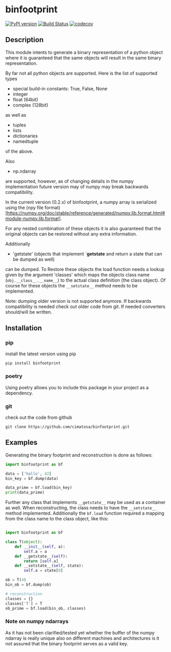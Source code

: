 # binfootprint

[![PyPI version](https://badge.fury.io/py/binfootprint.svg)](https://badge.fury.io/py/binfootprint)
[![Build Status](https://travis-ci.org/cimatosa/binfootprint.svg?branch=master)](https://travis-ci.org/cimatosa/binfootprint)
[![codecov](https://codecov.io/gh/cimatosa/binfootprint/branch/master/graph/badge.svg)](https://codecov.io/gh/cimatosa/binfootprint)

## Description

This module intents to generate a binary representation of a python object
where it is guaranteed that the same objects will result in the same binary
representation.
    
By far not all python objects are supported. Here is the list of supported types
        
* special build-in constants: True, False, None
* integer 
* float (64bit)
* complex (128bit)

as well as

- tuples
- lists
- dictionaries
- namedtuple

of the above.

Also

- np.ndarray

are supported, however, as of changing details in the numpy implementation future
version may of numpy may break backwards compatibility.

In the current version (0.2.x) of binfootprint, a numpy array is serialized using
the (npy file format)[https://numpy.org/doc/stable/reference/generated/numpy.lib.format.html#module-numpy.lib.format].


For any nested combination of these objects it is also guaranteed that the
original objects can be restored without any extra information.

Additionally

- 'getstate' (objects that implement `__getstate__ and return a state that can be dumped as well)

can be dumped. To Restore these objects the load function needs a lookup given by the argument 'classes'
which maps the objects class name (`obj.__class__.__name__`) to the actual class definition (the class object).
Of course for these objects the `__setstate__` method needs to be implemented. 

Note: dumping older version is not supported anymore. If backwards compatibility is needed check out older
code from git. If needed converters should/will be written.

## Installation

### pip
install the latest version using pip

    pip install binfootprint

### poetry
Using poetry allows you to include this package in your project as a dependency.

### git
check out the code from github

    git clone https://github.com/cimatosa/binfootprint.git


## Examples

Generating the binary footprint and reconstruction is done as follows:

```python
import binfootprint as bf

data = ['hallo', 42]
bin_key = bf.dump(data)

data_prime = bf.load(bin_key)
print(data_prime)
```

Further any class that implements `__getstate__` may be used as a container as well. When reconstructing, the class needs to have the `__setstate__` method implemented.
Additionally the `bf.load` function required a mapping from the class name to the class object, like this:
```python

import binfootprint as bf

class T(object):
    def __init__(self, a):
        self.a = a
    def __getstate__(self):
        return [self.a]
    def __setstate__(self, state):
        self.a = state[0]

ob = T(4)
bin_ob = bf.dump(ob)

# reconstruction
classes = {}
classes['T'] = T
ob_prime = bf.load(bin_ob, classes)

```

### Note on numpy ndarrays

As it has not been clarified/tested yet whether the buffer of the numpy ndarray is really unique also on different machines and architectures
is it not assured that the binary footprint serves as a valid key.
